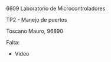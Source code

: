 6609 Laboratorio de Microcontroladores

TP2 - Manejo de puertos

Toscano Mauro, 96890

Falta:
  - Video

